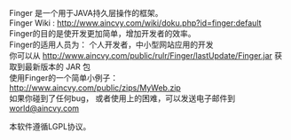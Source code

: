 Finger 是一个用于JAVA持久层操作的框架。   
Finger Wiki :  http://www.aincvy.com/wiki/doku.php?id=finger:default     
Finger的目的是使开发更加简单，增加开发者的效率。    
Finger的适用人员为： 个人开发者，中小型网站应用的开发    
你可以从 http://www.aincvy.com/public/rulr/Finger/lastUpdate/Finger.jar  获取到最新版本的 JAR 包          
使用Finger的一个简单小例子：http://www.aincvy.com/public/zips/MyWeb.zip     
如果你碰到了任何bug， 或者使用上的困难，可以发送电子邮件到 world@aincvy.com    

本软件遵循LGPL协议。    
